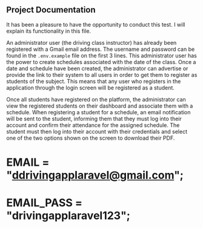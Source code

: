 ## Project Documentation

It has been a pleasure to have the opportunity to conduct this test. I will explain its functionality in this file.

An administrator user (the driving class instructor) has already been registered with a Gmail email address. The username and password can be found in the `.env.example` file on the first 3 lines. This administrator user has the power to create schedules associated with the date of the class. Once a date and schedule have been created, the administrator can advertise or provide the link to their system to all users in order to get them to register as students of the subject. This means that any user who registers in the application through the login screen will be registered as a student.

Once all students have registered on the platform, the administrator can view the registered students on their dashboard and associate them with a schedule. When registering a student for a schedule, an email notification will be sent to the student, informing them that they must log into their account and confirm their attendance for the assigned schedule. The student must then log into their account with their credentials and select one of the two options shown on the screen to download their PDF.

# EMAIL = "ddrivingapplaravel@gmail.com";
# EMAIL_PASS = "drivingapplaravel123";